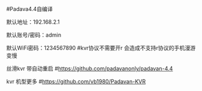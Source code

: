 #Padava4.4自编译

 
默认地址：192.168.2.1
 
默认账号/密码：admin
 
默认WiFi密码：1234567890
#kvr协议不需要开r 会造成不支持r协议的手机漫游变慢

丝滑kvr 带自动重启
#https://github.com/padavanonly/padavan-4.4


kvr 机型更多 
#https://github.com/vb1980/Padavan-KVR
